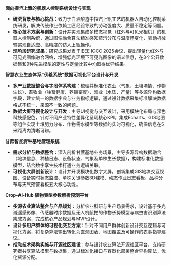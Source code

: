 
**面向探汽上甑的机器人控制系统设计与实现**
- **研究背景与核心挑战**：致力于白酒酿造中探汽上甑工艺的机器人自动化控制系统研发，解决传统作业依赖工匠经验导致的劳动强度大、质量不稳定等问题。
- **核心技术方案与创新**：设计并实现集成多模态视觉（红外与可见光相机）的机器人控制系统，通过图像融合算法精准感知蒸汽分布与温度场变化，驱动机械臂实现自适应、高精度的仿人上甑操作。
- **现阶段研究成果**：研究成果发表于IEEE ICCC 2025会议，提出轻量化红外与可见光图像融合网络，增强低光环境下可见光图像的语义信息，在3个公开数据集和9种先进模型的定性与定量比较中均取得优异结果。

**智慧农业生态体系"伏羲系统"数据可视化平台设计与开发**
- **多产业数据整合与字段体系构建**：梳理并标准化农业（气象、土壤墒情、作物生长）、畜牧业（牲畜健康、养殖密度）、渔业（水质、产量）等多源异构数据字段，建立统一的数据字典与业务指标逻辑，通过设计数据采集标准解决数据格式不统一、来源不一致的问题。
- **数据大屏可视化设计与开发**：主导UI视觉与交互设计，采用模块化布局与深色科技感配色，针对不同产业特性差异化呈现核心KPI，集成Echarts、GIS地图等组件实现土壤肥力分布、作物需水模型等数据的实时可视化，确保信息在5米距离内清晰可辨。

**甘蔗智能育种基地管理系统**
- **需求分析与数据整合**：深入剖析甘蔗基地业务场景，主导多源异构数据融合（地块信息、种植日志、设备状态、气象及单株生长数据），构建标准化数据模型，结合数字孪生技术打通业务逻辑关联。
- **可视化大屏创新设计**：设计并开发模块化数字大屏，创新集成GIS地块交互视图、设备实时状态监控、单株关键参数3D建模、动态作业日志看板、品种分布与天气预警看板五大核心功能。

**Crop-Al-Hub 植物表型参数解析预测平台**
- **多源农业算法整合与产品规划**：分析农业科研与生产场景需求，设计基于多光谱遥感影像、传感器时序数据及无人机航拍的作物长势模型与病虫害识别算法集成方案，完成核心产品规划与MVP设计。
- **设计多用户群体的可视化交互方案**：针对不同用户群体创新设计交互逻辑与可视化方案，将复杂算法输出转化为直观图表、地图覆盖及可操作的农事指导建议。
- **推动技术架构实施与开源社区建设**：参与设计农业算法开源社区平台，支持研究者共享算法模型与数据集，通过标准化接口与容器化部署整合异构算法，优化资源分配。
